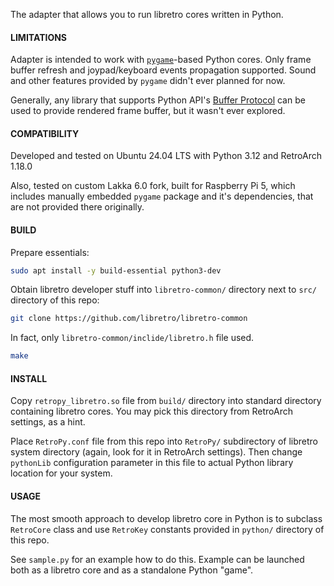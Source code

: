 The adapter that allows you to run libretro cores written in Python.

#### LIMITATIONS

Adapter is intended to work with [`pygame`](https://www.pygame.org/)-based Python cores.
Only frame buffer refresh and joypad/keyboard events propagation supported. Sound and other features
provided by `pygame` didn't ever planned for now.

Generally, any library that supports Python API's [Buffer Protocol](https://docs.python.org/3/c-api/buffer.html)
can be used to provide rendered frame buffer, but it wasn't ever explored.

#### COMPATIBILITY

Developed and tested on Ubuntu 24.04 LTS with Python 3.12 and RetroArch 1.18.0

Also, tested on custom Lakka 6.0 fork, built for Raspberry Pi 5, which includes manually
embedded `pygame` package and it's dependencies, that are not provided there originally.

#### BUILD

Prepare essentials:
```sh
sudo apt install -y build-essential python3-dev
```

Obtain libretro developer stuff into `libretro-common/` directory next to `src/` directory of this repo:
```sh
git clone https://github.com/libretro/libretro-common
```
In fact, only `libretro-common/inclide/libretro.h` file used.

  ```sh
  make
  ```

#### INSTALL

Copy `retropy_libretro.so` file from `build/` directory into standard directory containing libretro cores.
You may pick this directory from RetroArch settings, as a hint.

Place `RetroPy.conf` file from this repo into `RetroPy/` subdirectory of libretro system directory (again, look for it in RetroArch settings).
Then change `pythonLib` configuration parameter in this file to actual Python library location for your system.

#### USAGE

The most smooth approach to develop libretro core in Python is to subclass `RetroCore` class
and use `RetroKey` constants provided in `python/` directory of this repo.

See `sample.py` for an example how to do this. Example can be launched both as a libretro core
and as a standalone Python "game".
